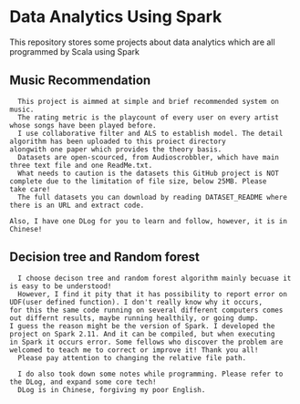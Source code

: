 # Data Analytics Using Spark
This repository stores some projects about data analytics which are all programmed by Scala using Spark

## Music Recommendation
      This project is aimmed at simple and brief recommended system on music. 
      The rating metric is the playcount of every user on every artist whose songs have been played before.
      I use collaborative filter and ALS to establish model. The detail algorithm has been uploaded to this proiect directory 
    alongwith one paper which provides the theory basis.
      Datasets are open-scourced, from Audioscrobbler, which have main three text file and one ReadMe.txt.
      What needs to caution is the datasets this GitHub project is NOT complete due to the limitation of file size, below 25MB. Please 
    take care!
      The full datasets you can download by reading DATASET_README where there is an URL and extract code.

    Also, I have one DLog for you to learn and follow, however, it is in Chinese!
    
## Decision tree and Random forest
      I choose decison tree and random forest algorithm mainly becuase it is easy to be understood!
      However, I find it pity that it has possibility to report error on UDF(user defined function). I don't really know why it occurs, 
    for this the same code running on several different computers comes out differnt results, maybe running healthily, or going dump. 
    I guess the reason might be the version of Spark. I developed the project on Spark 2.11. And it can be compiled, but when executing 
    in Spark it occurs error. Some fellows who discover the problem are welcomed to teach me to correct or improve it! Thank you all!
      Please pay attention to changing the relative file path.
      
      I do also took down some notes while programming. Please refer to the DLog, and expand some core tech!
      DLog is in Chinese, forgiving my poor English.

